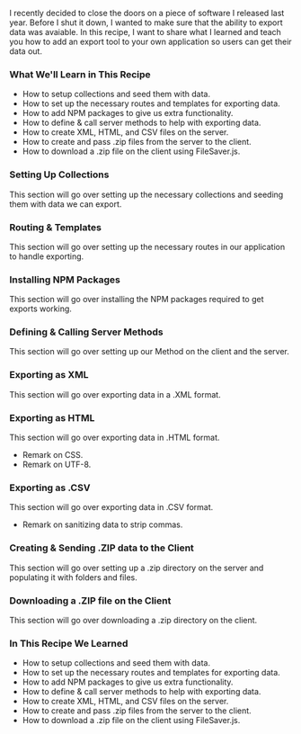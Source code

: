 <span class="intro-text">I recently decided to close the doors on a piece of software I released last year. Before I shut it down, I wanted to make sure that the ability to export data was avaiable. In this recipe, I want to share what I learned and teach you how to add an export tool to your own application so users can get their data out.</span>

<div class="what-we-will-learn">
  <h3>What We'll Learn in This Recipe</h3>
  <ul>
    <li>How to setup collections and seed them with data.</li>
    <li>How to set up the necessary routes and templates for exporting data.</li>
    <li>How to add NPM packages to give us extra functionality.</li>
    <li>How to define &amp; call server methods to help with exporting data.</li>
    <li>How to create XML, HTML, and CSV files on the server.</li>
    <li>How to create and pass .zip files from the server to the client.</li>
    <li>How to download a .zip file on the client using FileSaver.js.</li>
  </ul>
</div>

### Setting Up Collections
This section will go over setting up the necessary collections and seeding them with data we can export.

### Routing & Templates
This section will go over setting up the necessary routes in our application to handle exporting.

### Installing NPM Packages
This section will go over installing the NPM packages required to get exports working.

### Defining & Calling Server Methods
This section will go over setting up our Method on the client and the server.

### Exporting as XML
This section will go over exporting data in a .XML format.

### Exporting as HTML
This section will go over exporting data in .HTML format.
- Remark on CSS.
- Remark on UTF-8.

### Exporting as .CSV
This section will go over exporting data in .CSV format.
- Remark on sanitizing data to strip commas.

### Creating & Sending .ZIP data to the Client
This section will go over setting up a .zip directory on the server and populating it with folders and files.

### Downloading a .ZIP file on the Client
This section will go over downloading a .zip directory on the client.

<div class="what-we-will-learn">
  <h3>In This Recipe We Learned</h3>
  <ul>
      <li>How to setup collections and seed them with data.</li>
      <li>How to set up the necessary routes and templates for exporting data.</li>
      <li>How to add NPM packages to give us extra functionality.</li>
      <li>How to define &amp; call server methods to help with exporting data.</li>
      <li>How to create XML, HTML, and CSV files on the server.</li>
      <li>How to create and pass .zip files from the server to the client.</li>
      <li>How to download a .zip file on the client using FileSaver.js.</li>
  </ul>
</div>
